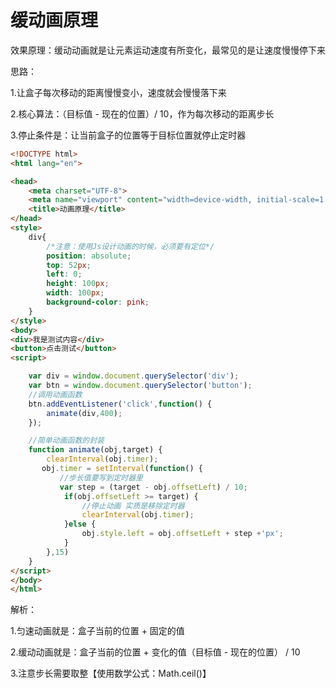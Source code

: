 # 缓动画原理

效果原理：缓动动画就是让元素运动速度有所变化，最常见的是让速度慢慢停下来

思路：

1.让盒子每次移动的距离慢慢变小，速度就会慢慢落下来

2.核心算法：（目标值 - 现在的位置）/ 10，作为每次移动的距离步长

3.停止条件是：让当前盒子的位置等于目标位置就停止定时器

```html
<!DOCTYPE html>
<html lang="en">

<head>
    <meta charset="UTF-8">
    <meta name="viewport" content="width=device-width, initial-scale=1.0">
    <title>动画原理</title>
</head>
<style>
    div{
        /*注意：使用Js设计动画的时候，必须要有定位*/
        position: absolute;
        top: 52px;
        left: 0;
        height: 100px;
        width: 100px;
        background-color: pink;
    }
</style>
<body>
<div>我是测试内容</div>
<button>点击测试</button>
<script>

    var div = window.document.querySelector('div');
    var btn = window.document.querySelector('button');
    //调用动画函数
    btn.addEventListener('click',function() {
        animate(div,400);
    });

    //简单动画函数的封装
    function animate(obj,target) {
        clearInterval(obj.timer);
       obj.timer = setInterval(function() {
           //步长值要写到定时器里
           var step = (target - obj.offsetLeft) / 10;
            if(obj.offsetLeft >= target) {
                //停止动画 实质是移除定时器
                clearInterval(obj.timer);
            }else {
                obj.style.left = obj.offsetLeft + step +'px';
            }
        },15)
    }
</script>
</body>
</html>
```

解析：

1.匀速动画就是：盒子当前的位置 + 固定的值

2.缓动动画就是：盒子当前的位置 + 变化的值（目标值 - 现在的位置） / 10

3.注意步长需要取整【使用数学公式：Math.ceil()】

